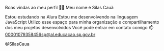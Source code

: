 Boas vindas ao meu perfil 💙💙
Meu nome é Silas Cauã

Estou estudando na Alura
Estou me desenvolvendo na linguagem JavaScript
Utilizo esse espaço para minha organização e compartilhamento dos meu projetos desenvolvidos
Você pode entrar em contato comigo 📫
00001079358456sp@al.educacao.sp.gov.br

@SilasCaua
